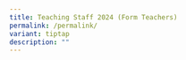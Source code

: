 ```yaml
---
title: Teaching Staff 2024 (Form Teachers)
permalink: /permalink/
variant: tiptap
description: ""
---
```

